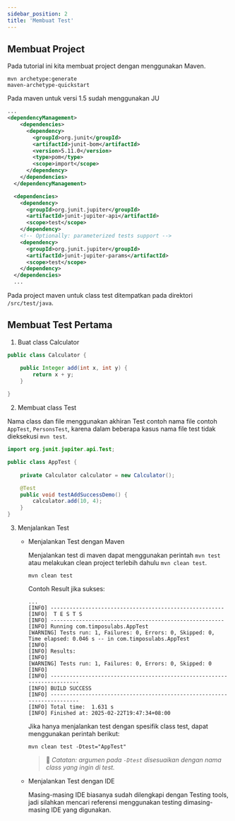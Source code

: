 ```yaml
---
sidebar_position: 2
title: 'Membuat Test'
---
```


## Membuat Project

Pada tutorial ini kita membuat project dengan menggunakan Maven.

```
mvn archetype:generate
maven-archetype-quickstart
```

Pada maven untuk versi 1.5 sudah menggunakan JU

```xml
...
<dependencyManagement>
    <dependencies>
      <dependency>
        <groupId>org.junit</groupId>
        <artifactId>junit-bom</artifactId>
        <version>5.11.0</version>
        <type>pom</type>
        <scope>import</scope>
      </dependency>
    </dependencies>
  </dependencyManagement>

  <dependencies>
    <dependency>
      <groupId>org.junit.jupiter</groupId>
      <artifactId>junit-jupiter-api</artifactId>
      <scope>test</scope>
    </dependency>
    <!-- Optionally: parameterized tests support -->
    <dependency>
      <groupId>org.junit.jupiter</groupId>
      <artifactId>junit-jupiter-params</artifactId>
      <scope>test</scope>
    </dependency>
  </dependencies>
  ...
  ```

Pada project maven untuk class test ditempatkan pada direktori `/src/test/java`.

## Membuat Test Pertama

1. Buat class Calculator

```java
public class Calculator {

	public Integer add(int x, int y) {
		return x + y;
	}
	
}
```

2. Membuat class Test

Nama class dan file menggunakan akhiran Test contoh nama file contoh `AppTest`, `PersonsTest`, karena dalam beberapa kasus nama file test tidak dieksekusi `mvn test`.

```java
import org.junit.jupiter.api.Test;

public class AppTest {
	
    private Calculator calculator = new Calculator();

    @Test
    public void testAddSuccessDemo() {
    	calculator.add(10, 4);
    }
}
```

3. Menjalankan Test

    * Menjalankan Test dengan Maven

        Menjalankan test di maven dapat menggunakan perintah `mvn test` atau melakukan clean project terlebih dahulu `mvn clean test`.

        ```
        mvn clean test
        ```

        Contoh Result jika sukses:

        ```
        ...
        [INFO] -------------------------------------------------------
        [INFO]  T E S T S
        [INFO] -------------------------------------------------------
        [INFO] Running com.timposulabs.AppTest
        [WARNING] Tests run: 1, Failures: 0, Errors: 0, Skipped: 0, Time elapsed: 0.046 s -- in com.timposulabs.AppTest
        [INFO] 
        [INFO] Results:
        [INFO] 
        [WARNING] Tests run: 1, Failures: 0, Errors: 0, Skipped: 0
        [INFO] 
        [INFO] ------------------------------------------------------------------------
        [INFO] BUILD SUCCESS
        [INFO] ------------------------------------------------------------------------
        [INFO] Total time:  1.631 s
        [INFO] Finished at: 2025-02-22T19:47:34+08:00
        ```

        Jika hanya menjalankan test dengan spesifik class test, dapat menggunakan perintah berikut:

        ```
        mvn clean test -Dtest="AppTest"
        ```

        > 📝 _Catatan: argumen pada `-Dtest` disesuaikan dengan nama class yang ingin di test._
    
    * Menjalankan Test dengan IDE

        Masing-masing IDE biasanya sudah dilengkapi dengan Testing tools, jadi silahkan mencari referensi menggunakan testing dimasing-masing IDE yang digunakan.

